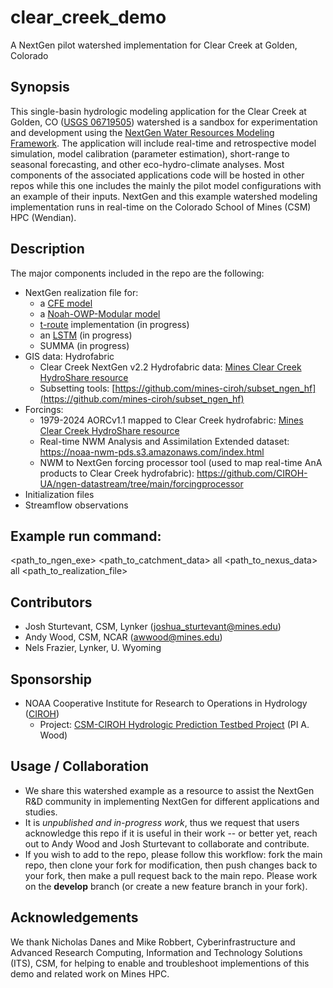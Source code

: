 # clear_creek_demo
A NextGen pilot watershed implementation for Clear Creek at Golden, Colorado

## Synopsis
This single-basin hydrologic modeling application for the Clear Creek at Golden, CO ([USGS 06719505](https://waterdata.usgs.gov/monitoring-location/06719505/#parameterCode=00060&period=P365D&showMedian=false)) watershed is a sandbox for experimentation and development using the [NextGen Water Resources Modeling Framework](https://github.com/NOAA-OWP/ngen). The application will include real-time and retrospective model simulation, model calibration (parameter estimation), short-range to seasonal forecasting, and other eco-hydro-climate analyses.  Most components of the associated applications code will be hosted in other repos while this one includes the mainly the pilot model configurations with an example of their inputs. NextGen and this example watershed modeling implementation runs in real-time on the Colorado School of Mines (CSM) HPC (Wendian).  

## Description
The major components included in the repo are the following:
 * NextGen realization file for:
   * a [CFE model](https://github.com/NOAA-OWP/cfe)
   * a [Noah-OWP-Modular model](https://github.com/NOAA-OWP/noah-owp-modular)
   * [t-route](https://github.com/NOAA-OWP/t-route) implementation (in progress)
   * an [LSTM](https://github.com/NOAA-OWP/lstm) (in progress)
   * SUMMA (in progress)
 * GIS data: Hydrofabric
   * Clear Creek NextGen v2.2 Hydrofabric data: [Mines Clear Creek HydroShare resource](https://www.hydroshare.org/resource/16f2de7e9de94148b868e9be795956bb/)
   * Subsetting tools: [https://github.com/mines-ciroh/subset_ngen_hf](https://github.com/mines-ciroh/subset_ngen_hf)
 * Forcings:
   * 1979-2024 AORCv1.1 mapped to Clear Creek hydrofabric: [Mines Clear Creek HydroShare resource](https://www.hydroshare.org/resource/16f2de7e9de94148b868e9be795956bb/)
   * Real-time NWM Analysis and Assimilation Extended dataset: https://noaa-nwm-pds.s3.amazonaws.com/index.html
   * NWM to NextGen forcing processor tool (used to map real-time AnA products to Clear Creek hydrofabric): https://github.com/CIROH-UA/ngen-datastream/tree/main/forcingprocessor
 * Initialization files
 * Streamflow observations

## Example run command:
<path_to_ngen_exe> <path_to_catchment_data> all <path_to_nexus_data> all <path_to_realization_file>

## Contributors
 * Josh Sturtevant, CSM, Lynker (joshua_sturtevant@mines.edu)
 * Andy Wood, CSM, NCAR (awwood@mines.edu)
 * Nels Frazier, Lynker, U. Wyoming

## Sponsorship
 * NOAA Cooperative Institute for Research to Operations in Hydrology ([CIROH](https://ciroh.ua.edu/))
   * Project: [CSM-CIROH Hydrologic Prediction Testbed Project](https://ciroh.mines.edu/research/) (PI A. Wood)

## Usage / Collaboration
 * We share this watershed example as a resource to assist the NextGen R&D community in implementing NextGen for different applications and studies.
 * It is _unpublished and in-progress work_, thus we request that users acknowledge this repo if it is useful in their work -- or better yet, reach out to Andy Wood and Josh Sturtevant to collaborate and contribute.
 * If you wish to add to the repo, please follow this workflow: fork the main repo, then clone your fork for modification, then push changes back to your fork, then make a pull request back to the main repo. Please work on the **develop** branch (or create a new feature branch in your fork).

## Acknowledgements
We thank Nicholas Danes and Mike Robbert, Cyberinfrastructure and Advanced Research Computing, Information and Technology Solutions (ITS), CSM, for helping to enable and troubleshoot implementions of this demo and related work on Mines HPC. 
